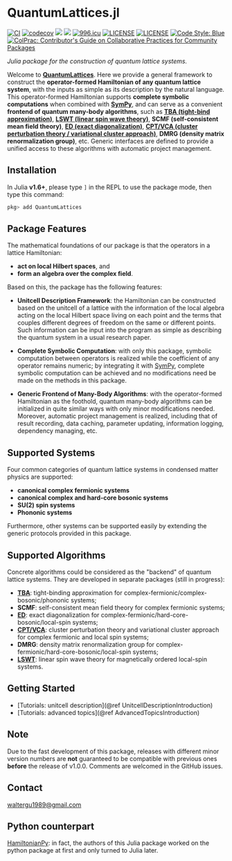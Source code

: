 # QuantumLattices.jl

[![CI](https://github.com/Quantum-Many-Body/QuantumLattices.jl/actions/workflows/CI.yml/badge.svg)](https://github.com/Quantum-Many-Body/QuantumLattices.jl/actions/workflows/CI.yml)
[![codecov](https://codecov.io/gh/Quantum-Many-Body/QuantumLattices.jl/branch/master/graph/badge.svg)](https://codecov.io/gh/Quantum-Many-Body/QuantumLattices.jl)
[![](https://img.shields.io/badge/docs-latest-blue.svg)](https://quantum-many-body.github.io/QuantumLattices.jl/latest/)
[![](https://img.shields.io/badge/docs-stable-blue.svg)](https://quantum-many-body.github.io/QuantumLattices.jl/stable/)
[![996.icu](https://img.shields.io/badge/link-996.icu-red.svg)](https://996.icu)
[![LICENSE](https://img.shields.io/badge/License-Apache%202.0-blue.svg)](https://opensource.org/licenses/Apache-2.0)
[![LICENSE](https://img.shields.io/badge/license-Anti%20996-blue.svg)](https://github.com/996icu/996.ICU/blob/master/LICENSE)
[![Code Style: Blue](https://img.shields.io/badge/code%20style-blue-4495d1.svg)](https://github.com/invenia/BlueStyle)
[![ColPrac: Contributor's Guide on Collaborative Practices for Community Packages](https://img.shields.io/badge/ColPrac-Contributor's%20Guide-blueviolet)](https://github.com/SciML/ColPrac)

*Julia package for the construction of quantum lattice systems.*

Welcome to **[QuantumLattices](https://github.com/Quantum-Many-Body/QuantumLattices.jl)**. Here we provide a general framework to construct the **operator-formed Hamiltonian of any quantum lattice system**, with the inputs as simple as its description by the natural language. This operator-formed Hamiltonian supports **complete symbolic computations** when combined with **[SymPy](https://github.com/JuliaPy/SymPy.jl)**, and can serve as a convenient **frontend of quantum many-body algorithms**, such as **[TBA (tight-bind approximation)](https://github.com/Quantum-Many-Body/TightBindingApproximation.jl)**, **[LSWT (linear spin wave theory)](https://github.com/Quantum-Many-Body/SpinWaveTheory.jl)**, **SCMF (self-consistent mean field theory)**, **[ED (exact diagonalization)](https://github.com/Quantum-Many-Body/ExactDiagonalization.jl)**, **[CPT/VCA (cluster perturbation theory / variational cluster approach)](https://github.com/Quantum-Many-Body/QuantumClusterTheories.jl)**, **DMRG (density matrix renormalization group)**, etc. Generic interfaces are defined to provide a unified access to these algorithms with automatic project management.

## Installation

In Julia **v1.6+**, please type `]` in the REPL to use the package mode, then type this command:

```julia
pkg> add QuantumLattices
```

## Package Features

The mathematical foundations of our package is that the operators in a lattice Hamiltonian:
* **act on local Hilbert spaces**, and
* **form an algebra over the complex field**.

Based on this, the package has the following features:
* **Unitcell Description Framework**: the Hamiltonian can be constructed based on the unitcell of a lattice with the information of the local algebra acting on the local Hilbert space living on each point and the terms that couples different degrees of freedom on the same or different points. Such information can be input into the program as simple as describing the quantum system in a usual research paper.

* **Complete Symbolic Computation**: with only this package, symbolic computation between operators is realized while the coefficient of any operator remains numeric; by integrating it with [SymPy](https://github.com/JuliaPy/SymPy.jl), complete symbolic computation can be achieved and no modifications need be made on the methods in this package.

* **Generic Frontend of Many-Body Algorithms**: with the operator-formed Hamiltonian as the foothold, quantum many-body algorithms can be initialized in quite similar ways with only minor modifications needed. Moreover, automatic project management is realized, including that of result recording, data caching, parameter updating, information logging, dependency managing, etc.

## Supported Systems

Four common categories of quantum lattice systems in condensed matter physics are supported:
* **canonical complex fermionic systems**
* **canonical complex and hard-core bosonic systems**
* **SU(2) spin systems**
* **Phononic systems**

Furthermore, other systems can be supported easily by extending the generic protocols provided in this package.

## Supported Algorithms

Concrete algorithms could be considered as the "backend" of quantum lattice systems. They are developed in separate packages (still in progress):
* **[TBA](https://github.com/Quantum-Many-Body/TightBindingApproximation.jl)**: tight-binding approximation for complex-fermionic/complex-bosonic/phononic systems;
* **SCMF**: self-consistent mean field theory for complex fermionic systems;
* **[ED](https://github.com/Quantum-Many-Body/ExactDiagonalization.jl)**: exact diagonalization for complex-fermionic/hard-core-bosonic/local-spin systems;
* **[CPT/VCA](https://github.com/Quantum-Many-Body/QuantumClusterTheories.jl)**: cluster perturbation theory and variational cluster approach for complex fermionic and local spin systems;
* **DMRG**: density matrix renormalization group for complex-fermionic/hard-core-bosonic/local-spin systems;
* **[LSWT](https://github.com/Quantum-Many-Body/SpinWaveTheory.jl)**: linear spin wave theory for magnetically ordered local-spin systems.

## Getting Started
* [Tutorials: unitcell description](@ref UnitcellDescriptionIntroduction)
* [Tutorials: advanced topics](@ref AdvancedTopicsIntroduction)

## Note

Due to the fast development of this package, releases with different minor version numbers are **not** guaranteed to be compatible with previous ones **before** the release of v1.0.0. Comments are welcomed in the GitHub issues.

## Contact
waltergu1989@gmail.com

## Python counterpart
[HamiltonianPy](https://github.com/waltergu/HamiltonianPy): in fact, the authors of this Julia package worked on the python package at first and only turned to Julia later.